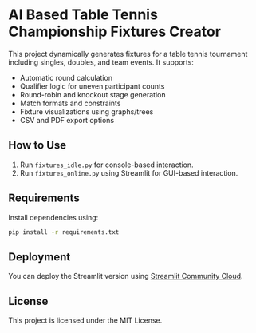 
# AI Based Table Tennis Championship Fixtures Creator

This project dynamically generates fixtures for a table tennis tournament including singles, doubles, and team events. It supports:
- Automatic round calculation
- Qualifier logic for uneven participant counts
- Round-robin and knockout stage generation
- Match formats and constraints
- Fixture visualizations using graphs/trees
- CSV and PDF export options

## How to Use
1. Run `fixtures_idle.py` for console-based interaction.
2. Run `fixtures_online.py` using Streamlit for GUI-based interaction.

## Requirements
Install dependencies using:
```bash
pip install -r requirements.txt
```

## Deployment
You can deploy the Streamlit version using [Streamlit Community Cloud](https://streamlit.io/cloud).

## License
This project is licensed under the MIT License.
